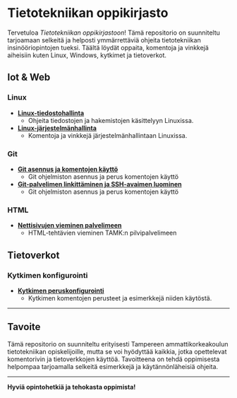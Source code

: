 # Tietotekniikan oppikirjasto

Tervetuloa *Tietotekniikan oppikirjastoon*! Tämä repositorio on suunniteltu tarjoamaan selkeitä ja helposti ymmärrettäviä ohjeita tietotekniikan insinööriopintojen tueksi. Täältä löydät oppaita, komentoja ja vinkkejä aiheisiin kuten Linux, Windows, kytkimet ja tietoverkot.

## Iot & Web

### Linux
- **[Linux-tiedostohallinta](Linux_tiedostohallinta.md)**
  - Ohjeita tiedostojen ja hakemistojen käsittelyyn Linuxissa.
- **[Linux-järjestelmänhallinta](Linux_jarjestelmahallinta.md)**
  - Komentoja ja vinkkejä järjestelmänhallintaan Linuxissa.

### Git
- **[Git asennus ja komentojen käyttö](Git_asennus_ja_kaytto.md)**
    - Git ohjelmiston asennus ja perus komentojen käyttö
- **[Git-palvelimen linkittäminen ja SSH-avaimen luominen](Git_Remote_ja_SSH.md)**
    - Git ohjelmiston asennus ja perus komentojen käyttö

### HTML
- **[Nettisivujen vieminen palvelimeen](nettisivujen-vieminen-palvelimeen.md)**
    - HTML-tehtävien vieminen TAMK:n pilvipalvelimeen

## Tietoverkot

### Kytkimen konfigurointi
- **[Kytkimen peruskonfigurointi](Kytkimen_konfigurointi.md)**
  - Kytkimen komentojen perusteet ja esimerkkejä niiden käytöstä.

---

## Tavoite
Tämä repositorio on suunniteltu erityisesti Tampereen ammattikorkeakoulun tietotekniikan opiskelijoille, mutta se voi hyödyttää kaikkia, jotka opettelevat komentorivin ja tietoverkkojen käyttöä. Tavoitteena on tehdä oppimisesta helpompaa tarjoamalla selkeitä esimerkkejä ja käytännönläheisiä ohjeita.

---

<!---## Contribuutio
Jos haluat lisätä uusia ohjeita tai parannuksia olemassa olevaan sisältöön, olet tervetullut tekemään pull requestin tai avaamaan uuden issue-ehdotuksen.-->

**Hyviä opintohetkiä ja tehokasta oppimista!**
